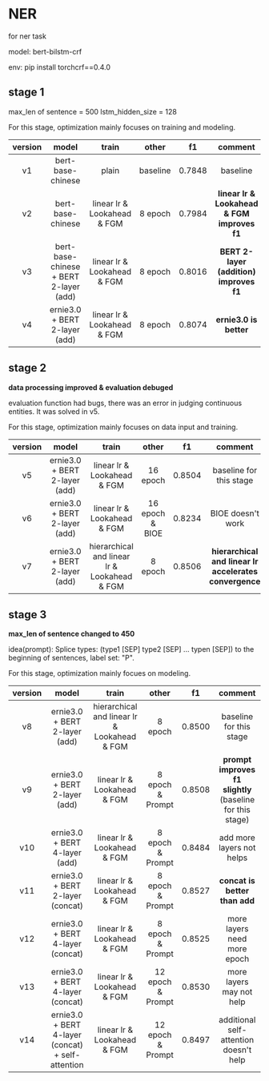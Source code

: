 # NER
for ner task

model: bert-bilstm-crf

env: pip install torchcrf==0.4.0

## stage 1

max_len of sentence = 500
lstm_hidden_size = 128

For this stage, optimization mainly focuses on training and modeling.

| version | model | train | other | f1 | comment |
|:--------:|:-----------:|:-----------:|:-----------:|:-----------:|:-------:|
| v1 | bert-base-chinese | plain | baseline | 0.7848 | baseline |
| v2 | bert-base-chinese | linear lr & Lookahead & FGM | 8 epoch | 0.7984 | **linear lr & Lookahead & FGM improves f1** |
| v3 | bert-base-chinese + BERT 2-layer (add) | linear lr & Lookahead & FGM | 8 epoch | 0.8016 | **BERT 2-layer (addition) improves f1** |
| v4 | ernie3.0 + BERT 2-layer (add) | linear lr & Lookahead & FGM | 8 epoch | 0.8074 | **ernie3.0 is better** |

## stage 2

********data processing improved & evaluation debuged********

evaluation function had bugs, there was an error in judging continuous entities. It was solved in v5.

For this stage, optimization mainly focuses on data input and training.

| version | model | train | other | f1 | comment |
|:--------:|:-----------:|:-----------:|:-----------:|:-----------:|:-------:|
| v5 | ernie3.0 + BERT 2-layer (add) | linear lr & Lookahead & FGM | 16 epoch | 0.8504 | baseline for this stage |
| v6 | ernie3.0 + BERT 2-layer (add) | linear lr & Lookahead & FGM | 16 epoch & BIOE | 0.8234 | BIOE doesn't work |
| v7 | ernie3.0 + BERT 2-layer (add) | hierarchical and linear lr & Lookahead & FGM | 8 epoch | 0.8506 | **hierarchical and linear lr accelerates convergence** |

## stage 3

********max_len of sentence changed to 450********

idea(prompt): Splice types: (type1 [SEP] type2 [SEP] ... typen [SEP]) to the beginning of sentences, label set: "P".

For this stage, optimization mainly focues on modeling.

| version | model | train | other | f1 | comment |
|:--------:|:-----------:|:-----------:|:-----------:|:-----------:|:-------:|
| v8 | ernie3.0 + BERT 2-layer (add) | hierarchical and linear lr & Lookahead & FGM | 8 epoch | 0.8500 | baseline for this stage |
| v9 | ernie3.0 + BERT 2-layer (add) | linear lr & Lookahead & FGM | 8 epoch & Prompt | 0.8508 | **prompt improves f1 slightly** (baseline for this stage) |
| v10 | ernie3.0 + BERT 4-layer (add) | linear lr & Lookahead & FGM | 8 epoch & Prompt | 0.8484 | add more layers not helps |
| v11 | ernie3.0 + BERT 2-layer (concat) | linear lr & Lookahead & FGM | 8 epoch & Prompt | 0.8527 | **concat is better than add** |
| v12 | ernie3.0 + BERT 4-layer (concat) | linear lr & Lookahead & FGM | 8 epoch & Prompt | 0.8525 | more layers need more epoch |
| v13 | ernie3.0 + BERT 4-layer (concat) | linear lr & Lookahead & FGM | 12 epoch & Prompt | 0.8530 | more layers may not help |
| v14 | ernie3.0 + BERT 4-layer (concat) + self-attention | linear lr & Lookahead & FGM | 12 epoch & Prompt | 0.8497 | additional self-attention doesn't help |
